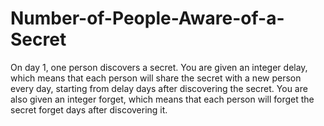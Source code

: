 # Number-of-People-Aware-of-a-Secret
On day 1, one person discovers a secret.  You are given an integer delay, which means that each person will share the secret with a new person every day, starting from delay days after discovering the secret. You are also given an integer forget, which means that each person will forget the secret forget days after discovering it.

